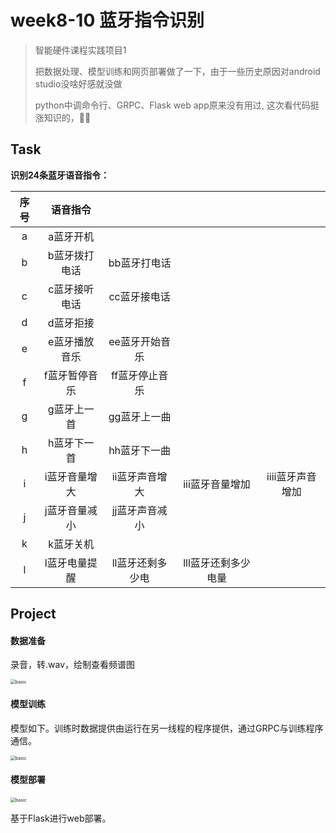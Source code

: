 # week8-10 蓝牙指令识别

>智能硬件课程实践项目1
>
>把数据处理、模型训练和网页部署做了一下，由于一些历史原因对android studio没啥好感就没做
>
>python中调命令行、GRPC、Flask web app原来没有用过, 这次看代码挺涨知识的，👍🏻

## Task

**识别24条蓝牙语音指令：**

| 序号 |   语音指令    |                  |                     |                  |
| :--: | :-----------: | :--------------: | :-----------------: | :--------------: |
|  a   |   a蓝牙开机   |                  |                     |                  |
|  b   | b蓝牙拨打电话 |   bb蓝牙打电话   |                     |                  |
|  c   | c蓝牙接听电话 |   cc蓝牙接电话   |                     |                  |
|  d   |   d蓝牙拒接   |                  |                     |                  |
|  e   | e蓝牙播放音乐 |  ee蓝牙开始音乐  |                     |                  |
|  f   | f蓝牙暂停音乐 |  ff蓝牙停止音乐  |                     |                  |
|  g   |  g蓝牙上一首  |   gg蓝牙上一曲   |                     |                  |
|  h   |  h蓝牙下一首  |   hh蓝牙下一曲   |                     |                  |
|  i   | i蓝牙音量增大 |  ii蓝牙声音增大  |   iii蓝牙音量增加   | iiii蓝牙声音增加 |
|  j   | j蓝牙音量减小 |  jj蓝牙声音减小  |                     |                  |
|  k   |   k蓝牙关机   |                  |                     |                  |
|  l   | l蓝牙电量提醒 | ll蓝牙还剩多少电 | lll蓝牙还剩多少电量 |                  |

## Project

#### 数据准备

录音，转.wav，绘制查看频谱图

<img src="https://tva1.sinaimg.cn/large/007S8ZIlly1gemkmi7i9yj318q0fa46d.jpg" alt="basic" style="zoom:50%;" >

#### 模型训练

模型如下。训练时数据提供由运行在另一线程的程序提供，通过GRPC与训练程序通信。

<img src="https://tva1.sinaimg.cn/large/007S8ZIlly1gemknl6ys0j31d20o4an9.jpg" alt="basic" style="zoom:50%;" />

#### 模型部署

<img src="https://tva1.sinaimg.cn/large/007S8ZIlly1gemknu0t4oj31ag0fwqcp.jpg" alt="basic" style="zoom:50%;" />

基于Flask进行web部署。

